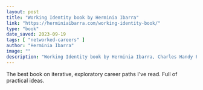 ```yaml
---
layout: post
title: "Working Identity book by Herminia Ibarra"
link: "https://herminiaibarra.com/working-identity-book/"
type: "book"
date_saved: 2023-09-19
tags: [ "networked-careers" ]
author: "Herminia Ibarra"
image: ""
description: "Working Identity book by Herminia Ibarra, Charles Handy Professor of Organisational Behaviour at London Business School."
---
```


The best book on iterative, exploratory career paths I've read. Full of practical ideas.